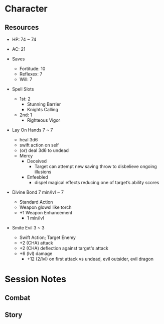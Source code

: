 # Character

## Resources

- HP: 74 ~ 74

- AC: 21

- Saves
    - Fortitude: 10
    - Reflexex: 7
    - Will: 7

- Spell Slots
    - 1st: 2
        - Stunning Barrier
        - Knights Calling
    - 2nd: 1
        - Righteous Vigor

- Lay On Hands 7 ~ 7
    - heal 3d6
    - swift action on self
    - (or) deal 3d6 to undead
    - Mercy
        - Deceived
            - Target can attempt new saving throw to disbelieve ongoing illusions
        - Enfeebled
            - dispel magical effects reducing one of target’s ability scores

- Divine Bond 7 min/lvl ~ 7
    - Standard Action
    - Weapon glowsl like torch
    - +1 Weapon Enhancement 
        - 1 min/lvl

- Smite Evil 3 ~ 3
    - Swift Action; Target Enemy
    - +2 (CHA) attack
    - +2 (CHA) deflection against target's attack
    - +6 (lvl) damage
        - +12 (2/lvl) on first attack vs undead, evil outsider, evil dragon

# Session Notes

## Combat

## Story

